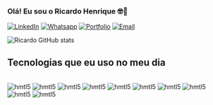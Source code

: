 ### Olá! Eu sou o Ricardo Henrique 🤓👋


[![LinkedIn](https://img.shields.io/badge/LinkedIn-0077B5?style=for-the-badge&logo=linkedin&logoColor=white)](https://www.linkedin.com/in/ricardo-henrique-da-silva-680997156/)
[![Whatsapp](https://img.shields.io/badge/WhatsApp-25D366?style=for-the-badge&logo=whatsapp&logoColor=white)](https://wa.me/5513996144280)
[![Portfolio](https://img.shields.io/badge/website-000000?style=for-the-badge&logo=About.me&logoColor=white)](https://ricardo-henrique-da-silva---portfolio.cms.webnode.page/)
[![Email](https://img.shields.io/badge/Gmail-D14836?style=for-the-badge&logo=gmail&logoColor=white)](mailto:henriquericardo220@gmail.com)

![Ricardo GitHub stats](https://github-readme-stats.vercel.app/api?username=ricardohenriquesilva&show_icons=true&theme=dracula)

## Tecnologias que eu uso no meu dia

<div style="display: inline_block"><br/>
    <img align:"center" alt="hmtl5" src="https://img.shields.io/badge/Microsoft_Excel-217346?style=for-the-badge&logo=microsoft-excel&logoColor=white" />
    <img align:"center" alt="hmtl5" src="https://img.shields.io/badge/Python-3776AB?style=for-the-badge&logo=python&logoColor=white" />
    <img align:"center" alt="hmtl5" src="https://img.shields.io/badge/PostgreSQL-316192?style=for-the-badge&logo=postgresql&logoColor=white" />
    <img align:"center" alt="hmtl5" src="https://img.shields.io/badge/Google_Cloud-4285F4?style=for-the-badge&logo=google-cloud&logoColor=white" />
    <img align:"center" alt="hmtl5" src="https://img.shields.io/badge/PowerBI-F2C811?style=for-the-badge&logo=Power%20BI&logoColor=white" />
    <img align:"center" alt="hmtl5" src="https://img.shields.io/badge/Spark%20AR-FF5C83?style=for-the-badge&logo=Spark AR&logoColor=white" />
    <img align:"center" alt="hmtl5" src="https://img.shields.io/badge/Jupyter-F37626.svg?&style=for-the-badge&logo=Jupyter&logoColor=white" />
    <img align:"center" alt="hmtl5" src="https://img.shields.io/badge/Selenium-43B02A?style=for-the-badge&logo=Selenium&logoColor=white" />
    <img align:"center" alt="hmtl5" src="https://img.shields.io/badge/ChatGPT-74aa9c?style=for-the-badge&logo=openai&logoColor=white" />
    <img align:"center" alt="hmtl5" src="https://img.shields.io/badge/Figma-F24E1E?style=for-the-badge&logo=figma&logoColor=white" />
</div>
